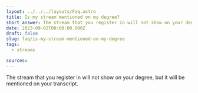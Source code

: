 ```yaml
---
layout: ../../../layouts/Faq.astro
title: Is my stream mentioned on my degree?
short_answer: The stream that you register in will not show on your degree, but it will be mentioned on your transcript.
date: 2023-09-02T00:00:00.000Z
draft: false
slug: faq/is-my-stream-mentioned-on-my-degree
tags:
  - streams

sources:
---
```


The stream that you register in will not show on your degree, but it will be mentioned on your transcript.

